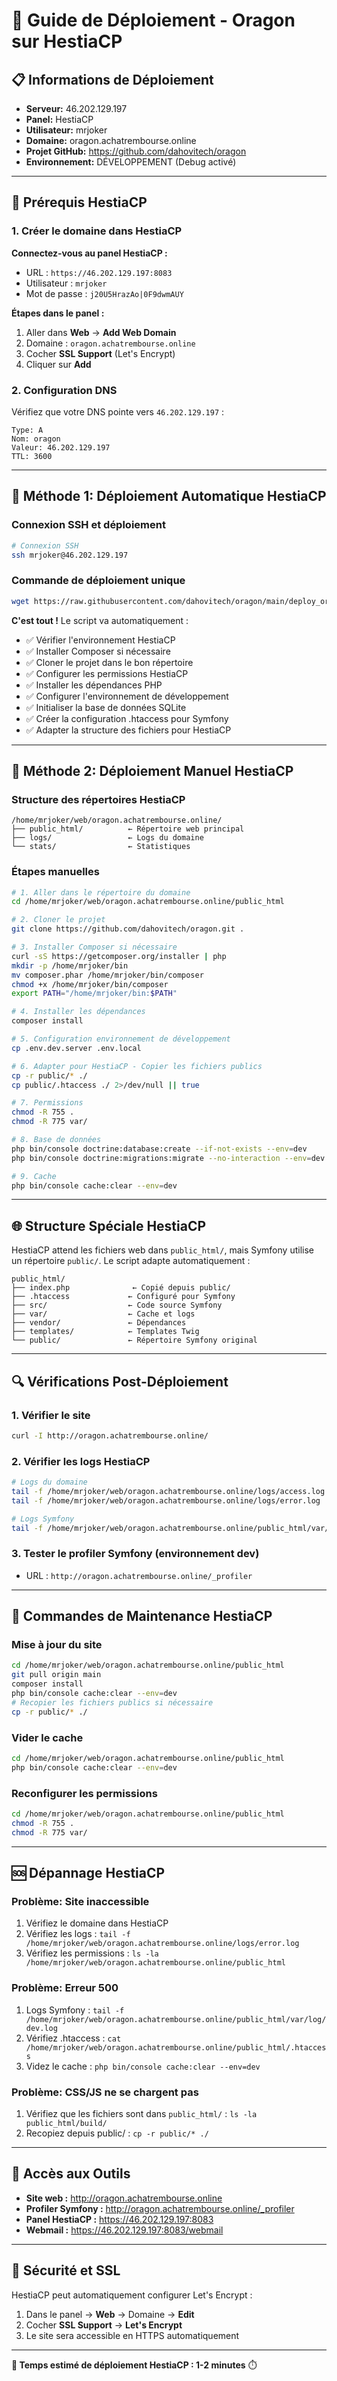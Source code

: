 # 🚀 Guide de Déploiement - Oragon sur HestiaCP

## 📋 Informations de Déploiement

- **Serveur:** 46.202.129.197  
- **Panel:** HestiaCP  
- **Utilisateur:** mrjoker  
- **Domaine:** oragon.achatrembourse.online  
- **Projet GitHub:** https://github.com/dahovitech/oragon  
- **Environnement:** DÉVELOPPEMENT (Debug activé)

---

## 🎯 Prérequis HestiaCP

### 1. Créer le domaine dans HestiaCP

**Connectez-vous au panel HestiaCP :**
- URL : `https://46.202.129.197:8083`
- Utilisateur : `mrjoker`
- Mot de passe : `j20U5HrazAo|0F9dwmAUY`

**Étapes dans le panel :**
1. Aller dans **Web** → **Add Web Domain**
2. Domaine : `oragon.achatrembourse.online`
3. Cocher **SSL Support** (Let's Encrypt)
4. Cliquer sur **Add**

### 2. Configuration DNS
Vérifiez que votre DNS pointe vers `46.202.129.197` :
```
Type: A
Nom: oragon
Valeur: 46.202.129.197
TTL: 3600
```

---

## 🚀 Méthode 1: Déploiement Automatique HestiaCP

### Connexion SSH et déploiement

```bash
# Connexion SSH
ssh mrjoker@46.202.129.197
```

### Commande de déploiement unique
```bash
wget https://raw.githubusercontent.com/dahovitech/oragon/main/deploy_oragon_hestia.sh && chmod +x deploy_oragon_hestia.sh && ./deploy_oragon_hestia.sh
```

**C'est tout !** Le script va automatiquement :
- ✅ Vérifier l'environnement HestiaCP
- ✅ Installer Composer si nécessaire  
- ✅ Cloner le projet dans le bon répertoire
- ✅ Configurer les permissions HestiaCP
- ✅ Installer les dépendances PHP
- ✅ Configurer l'environnement de développement
- ✅ Initialiser la base de données SQLite
- ✅ Créer la configuration .htaccess pour Symfony
- ✅ Adapter la structure des fichiers pour HestiaCP

---

## 🔧 Méthode 2: Déploiement Manuel HestiaCP

### Structure des répertoires HestiaCP
```
/home/mrjoker/web/oragon.achatrembourse.online/
├── public_html/          ← Répertoire web principal
├── logs/                 ← Logs du domaine
└── stats/                ← Statistiques
```

### Étapes manuelles

```bash
# 1. Aller dans le répertoire du domaine
cd /home/mrjoker/web/oragon.achatrembourse.online/public_html

# 2. Cloner le projet
git clone https://github.com/dahovitech/oragon.git .

# 3. Installer Composer si nécessaire
curl -sS https://getcomposer.org/installer | php
mkdir -p /home/mrjoker/bin
mv composer.phar /home/mrjoker/bin/composer
chmod +x /home/mrjoker/bin/composer
export PATH="/home/mrjoker/bin:$PATH"

# 4. Installer les dépendances
composer install

# 5. Configuration environnement de développement
cp .env.dev.server .env.local

# 6. Adapter pour HestiaCP - Copier les fichiers publics
cp -r public/* ./
cp public/.htaccess ./ 2>/dev/null || true

# 7. Permissions
chmod -R 755 .
chmod -R 775 var/

# 8. Base de données
php bin/console doctrine:database:create --if-not-exists --env=dev
php bin/console doctrine:migrations:migrate --no-interaction --env=dev

# 9. Cache
php bin/console cache:clear --env=dev
```

---

## 🌐 Structure Spéciale HestiaCP

HestiaCP attend les fichiers web dans `public_html/`, mais Symfony utilise un répertoire `public/`. Le script adapte automatiquement :

```
public_html/
├── index.php              ← Copié depuis public/
├── .htaccess             ← Configuré pour Symfony
├── src/                  ← Code source Symfony
├── var/                  ← Cache et logs
├── vendor/               ← Dépendances
├── templates/            ← Templates Twig
└── public/               ← Répertoire Symfony original
```

---

## 🔍 Vérifications Post-Déploiement

### 1. Vérifier le site
```bash
curl -I http://oragon.achatrembourse.online/
```

### 2. Vérifier les logs HestiaCP
```bash
# Logs du domaine
tail -f /home/mrjoker/web/oragon.achatrembourse.online/logs/access.log
tail -f /home/mrjoker/web/oragon.achatrembourse.online/logs/error.log

# Logs Symfony
tail -f /home/mrjoker/web/oragon.achatrembourse.online/public_html/var/log/dev.log
```

### 3. Tester le profiler Symfony (environnement dev)
- URL : `http://oragon.achatrembourse.online/_profiler`

---

## 🔧 Commandes de Maintenance HestiaCP

### Mise à jour du site
```bash
cd /home/mrjoker/web/oragon.achatrembourse.online/public_html
git pull origin main
composer install
php bin/console cache:clear --env=dev
# Recopier les fichiers publics si nécessaire
cp -r public/* ./
```

### Vider le cache
```bash
cd /home/mrjoker/web/oragon.achatrembourse.online/public_html
php bin/console cache:clear --env=dev
```

### Reconfigurer les permissions
```bash
cd /home/mrjoker/web/oragon.achatrembourse.online/public_html
chmod -R 755 .
chmod -R 775 var/
```

---

## 🆘 Dépannage HestiaCP

### Problème: Site inaccessible
1. Vérifiez le domaine dans HestiaCP
2. Vérifiez les logs : `tail -f /home/mrjoker/web/oragon.achatrembourse.online/logs/error.log`
3. Vérifiez les permissions : `ls -la /home/mrjoker/web/oragon.achatrembourse.online/public_html`

### Problème: Erreur 500
1. Logs Symfony : `tail -f /home/mrjoker/web/oragon.achatrembourse.online/public_html/var/log/dev.log`
2. Vérifiez .htaccess : `cat /home/mrjoker/web/oragon.achatrembourse.online/public_html/.htaccess`
3. Videz le cache : `php bin/console cache:clear --env=dev`

### Problème: CSS/JS ne se chargent pas
1. Vérifiez que les fichiers sont dans `public_html/` : `ls -la public_html/build/`
2. Recopiez depuis public/ : `cp -r public/* ./`

---

## 📱 Accès aux Outils

- **Site web :** http://oragon.achatrembourse.online
- **Profiler Symfony :** http://oragon.achatrembourse.online/_profiler
- **Panel HestiaCP :** https://46.202.129.197:8083
- **Webmail :** https://46.202.129.197:8083/webmail

---

## 🔐 Sécurité et SSL

HestiaCP peut automatiquement configurer Let's Encrypt :
1. Dans le panel → **Web** → Domaine → **Edit**
2. Cocher **SSL Support** → **Let's Encrypt**
3. Le site sera accessible en HTTPS automatiquement

---

**🎉 Temps estimé de déploiement HestiaCP : 1-2 minutes** ⏱️

